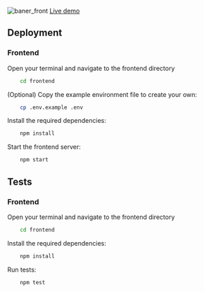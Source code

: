 ![baner_front](https://github.com/DudzinskiR/CurrencyHub/assets/130515506/aafa785d-06df-4e7f-9374-87d60417bdaf)
[Live demo](https://currencyhub.vercel.app)

## Deployment

### Frontend

Open your terminal and navigate to the frontend directory

```bash
    cd frontend
```

(Optional) Copy the example environment file to create your own:

```bash
    cp .env.example .env
```

Install the required dependencies:

```bash
    npm install
```

Start the frontend server:

```bash
    npm start
```

## Tests

### Frontend

Open your terminal and navigate to the frontend directory

```bash
    cd frontend
```

Install the required dependencies:

```bash
    npm install
```

Run tests:

```bash
    npm test
```
